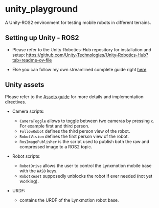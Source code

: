 # unity_playground
A Unity-ROS2 environment for testing mobile robots in different terrains.

## Setting up Unity - ROS2

- Please refer to the Unity-Robotics-Hub repository for installation and setup: https://github.com/Unity-Technologies/Unity-Robotics-Hub?tab=readme-ov-file

- Else you can follow my own streamlined complete guide right [here](https://github.com/JaimeBravoAlgaba/unity_playground/blob/main/Unity_Playground/Setting%20up%20Unity-ROS2%20environment.md "Streamlined guide") 

## Unity assets

Please refer to the [Assets guide]() for more details and implementation directives.

- Camera scripts:
  - `CameraToggle` allows to toggle between two cameras by pressing `c`. For example first and third person.
  - `FollowRobot` defines the third person view of the robot.
  - `RobotVision` defines the first person view of the robot.
  - `RosImagePublisher` is the script used to publish both the raw and compressed image to a ROS2 topic.
 
- Robot scripts:
  - `RobotDrive` allows the user to control the Lynxmotion mobile base with the `WASD` keys.
  - `RobotReset` supposedly unblocks the robot if ever needed (not yet working).
 
- URDF:
  - contains the URDF of the Lynxmotion robot base.
